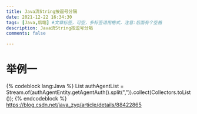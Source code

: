 ```yaml
---
title: Java流String按逗号分隔
date: 2021-12-22 16:34:30
tags: [Java,后端] #文章标签，可空，多标签请用格式，注意:后面有个空格
description: Java流String按逗号分隔
comments: false  

---
```

# 举例一
{% codeblock lang:Java %}
List<String> authAgentList = Stream.of(authAgentEntity.getAgentAuth().split(",")).collect(Collectors.toList());
{% endcodeblock %}
https://blog.csdn.net/java_zyq/article/details/88422865